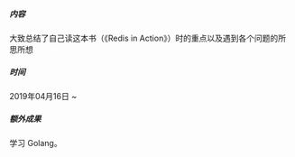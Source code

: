 ##### 内容
大致总结了自己读这本书（《Redis in Action》）时的重点以及遇到各个问题的所思所想

##### 时间
2019年04月16日 ~   

##### 额外成果
学习 Golang。